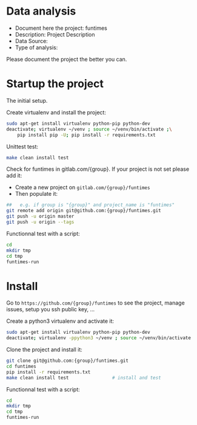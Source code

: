 # Data analysis
- Document here the project: funtimes
- Description: Project Description
- Data Source:
- Type of analysis:

Please document the project the better you can.

# Startup the project

The initial setup.

Create virtualenv and install the project:
```bash
sudo apt-get install virtualenv python-pip python-dev
deactivate; virtualenv ~/venv ; source ~/venv/bin/activate ;\
    pip install pip -U; pip install -r requirements.txt
```

Unittest test:
```bash
make clean install test
```

Check for funtimes in gitlab.com/{group}.
If your project is not set please add it:

- Create a new project on `gitlab.com/{group}/funtimes`
- Then populate it:

```bash
##   e.g. if group is "{group}" and project_name is "funtimes"
git remote add origin git@github.com:{group}/funtimes.git
git push -u origin master
git push -u origin --tags
```

Functionnal test with a script:

```bash
cd
mkdir tmp
cd tmp
funtimes-run
```

# Install

Go to `https://github.com/{group}/funtimes` to see the project, manage issues,
setup you ssh public key, ...

Create a python3 virtualenv and activate it:

```bash
sudo apt-get install virtualenv python-pip python-dev
deactivate; virtualenv -ppython3 ~/venv ; source ~/venv/bin/activate
```

Clone the project and install it:

```bash
git clone git@github.com:{group}/funtimes.git
cd funtimes
pip install -r requirements.txt
make clean install test                # install and test
```
Functionnal test with a script:

```bash
cd
mkdir tmp
cd tmp
funtimes-run
```
